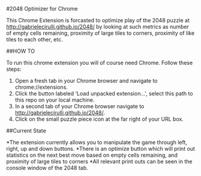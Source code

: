 #2048 Optimizer for Chrome

This Chrome Extension is forcasted to optimize play of the 2048 puzzle at http://gabrielecirulli.github.io/2048/
by looking at such metrics as number of empty cells remaining, proximity of large tiles to corners, proximity of
like tiles to each other, etc.

##HOW TO

To run this chrome extension you will of course need Chrome. Follow these steps:

1. Open a fresh tab in your Chrome browser and navigate to chrome://extensions.
2. Click the button labeled 'Load unpacked extension...', select this path to this repo on your local machine.
3. In a second tab of your Chrome browser navigate to http://gabrielecirulli.github.io/2048/.
4. Click on the small puzzle piece icon at the far right of your URL box.

##Current State

*The extension currently allows you to manipulate the game through left, right, up and down buttons.
*There is an optimize button which will print out statistics on the next best move based on empty cells remaining, and proximity of large tiles to corners
*All relevant print outs can be seen in the console window of the 2048 tab.
